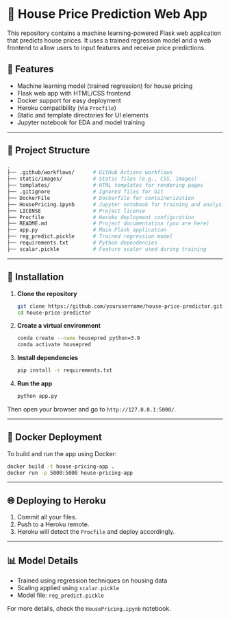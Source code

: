 # 🏡 House Price Prediction Web App

This repository contains a machine learning-powered Flask web application that predicts house prices. It uses a trained regression model and a web frontend to allow users to input features and receive price predictions.

## 🚀 Features

- Machine learning model (trained regression) for house pricing
- Flask web app with HTML/CSS frontend
- Docker support for easy deployment
- Heroku compatibility (via `Procfile`)
- Static and template directories for UI elements
- Jupyter notebook for EDA and model training

---

## 📁 Project Structure

```bash
.
├── .github/workflows/      # GitHub Actions workflows
├── static/images/          # Static files (e.g., CSS, images)
├── templates/              # HTML templates for rendering pages
├── .gitignore              # Ignored files for Git
├── DockerFile              # Dockerfile for containerization
├── HousePricing.ipynb      # Jupyter notebook for training and analysis
├── LICENSE                 # Project license
├── Procfile                # Heroku deployment configuration
├── README.md               # Project documentation (you are here)
├── app.py                  # Main Flask application
├── reg_predict.pickle      # Trained regression model
├── requirements.txt        # Python dependencies
├── scalar.pickle           # Feature scaler used during training
```

---

## 🔧 Installation

1. **Clone the repository**
   ```bash
   git clone https://github.com/yourusername/house-price-predictor.git
   cd house-price-predictor
   ```

2. **Create a virtual environment**
   ```bash
   conda create --name housepred python=3.9
   conda activate housepred
   ```

3. **Install dependencies**
   ```bash
   pip install -r requirements.txt
   ```

4. **Run the app**
   ```bash
   python app.py
   ```

Then open your browser and go to `http://127.0.0.1:5000/`.

---

## 🐳 Docker Deployment

To build and run the app using Docker:

```bash
docker build -t house-pricing-app .
docker run -p 5000:5000 house-pricing-app
```

---

## 🌐 Deploying to Heroku

1. Commit all your files.
2. Push to a Heroku remote.
3. Heroku will detect the `Procfile` and deploy accordingly.

---

## 📊 Model Details

- Trained using regression techniques on housing data
- Scaling applied using `scalar.pickle`
- Model file: `reg_predict.pickle`

For more details, check the `HousePricing.ipynb` notebook.
